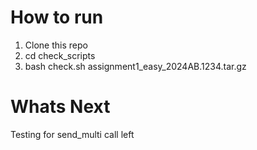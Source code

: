 # How to run 
1) Clone this repo 
2) cd check_scripts
3) bash check.sh assignment1_easy_2024AB.1234.tar.gz

# Whats Next 
Testing for send_multi call left 
